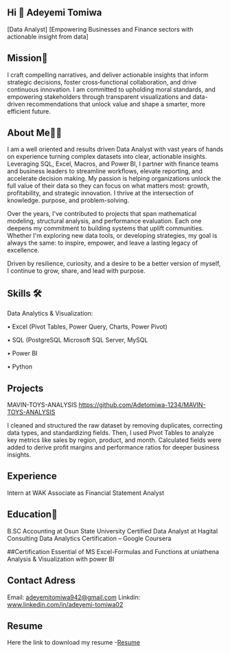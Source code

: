 ## Hi 👋 Adeyemi Tomiwa
[Data Analyst] [Empowering Businesses and Finance sectors with actionable insight from data]
## Mission🎯
I craft compelling narratives, and deliver actionable insights that inform strategic decisions, foster cross‑functional collaboration, and drive continuous innovation. I am committed to upholding moral standards, and empowering stakeholders through transparent visualizations and data-driven recommendations that unlock value and shape a smarter, more efficient future.
## About Me👨‍💻
I am a well oriented and results driven Data Analyst with vast years of hands on experience turning complex datasets into clear, actionable insights. Leveraging SQL, Excel, Macros, and Power BI, I partner with finance teams and business leaders to streamline workflows, elevate reporting, and accelerate decision making. 
My passion is helping organizations unlock the full value of their data so they can focus on what matters most: growth, profitability, and strategic innovation.  I thrive at the intersection of
knowledge. purpose, and problem-solving.

Over the years, I've contributed to projects that span mathematical modeling, structural analysis, and performance
evaluation. Each one deepens my commitment to building systems that uplift communities. Whether I'm exploring new data tools, or developing strategies, my goal is always the same: to inspire, empower, and leave a lasting legacy of excellence. 

Driven by resilience, curiosity, and a desire to be a better version of myself, I continue to grow, share, and lead with purpose.

## Skills 🛠
Data Analytics & Visualization:

•	Excel (Pivot Tables, Power Query, Charts, Power Pivot)

•	SQL (PostgreSQL Microsoft SQL Server, MySQL

•	Power BI

•	Python

## Projects
MAVIN-TOYS-ANALYSIS
https://github.com/Adetomiwa-1234/MAVIN-TOYS-ANALYSIS

I cleaned and structured the raw dataset by removing duplicates, correcting data types, and standardizing fields. 
Then, I used Pivot Tables to analyze key metrics like sales by region, product, and month. 
Calculated fields were added to derive profit margins and performance ratios for deeper business insights.

## Experience 
Intern at WAK Associate as Financial Statement Analyst

## Education📕
B.SC Accounting at Osun State University
Certified Data Analyst at Hagital Consulting
Data Analytics Certification – Google Coursera   

##Certification
Essential of MS Excel-Formulas and Functions at uniathena
Analysis & Visualization with power BI     

## Contact Adress
Email: adeyemitomiwa942@gmail.com
Linkdin: www.linkedin.com/in/adeyemi-tomiwa02

## Resume
Here the link to download my resume -<a href="https://drive.google.com/file/d/1AszlJDQAQh04HIDky9L1R4aiHZJr6Uz7/view?usp=drive_link">Resume</a>
